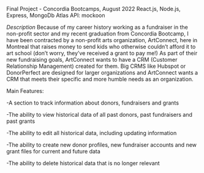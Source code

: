 Final Project - Concordia Bootcamps, August 2022
React.js, Node.js, Express, MongoDb Atlas
API: mockoon 


*Description*
Because of my career history working as a fundraiser in the non-profit sector and my recent graduation from Concordia Bootcamp, I have been contracted by a non-profit arts organization, ArtConnect, here in Montreal that raises money to send kids who otherwise couldn’t afford it to art school (don’t worry, they’ve received a grant to pay me!) As part of their new fundraising goals, ArtConnect wants to have a CRM (Customer Relationship Management) created for them. Big CRMS like Hubspot or DonorPerfect are designed for larger organizations and ArtConnect wants a CRM that meets their specific and more humble needs as an organization. 

Main Features:

-A section to track information about donors, fundraisers and grants 

-The ability to view historical data of all past donors, past fundraisers and past grants

-The ability to edit all historical data, including updating information

-The ability to create new donor profiles, new fundraiser accounts and new grant files for current and future data

-The ability to delete historical data that is no longer relevant

